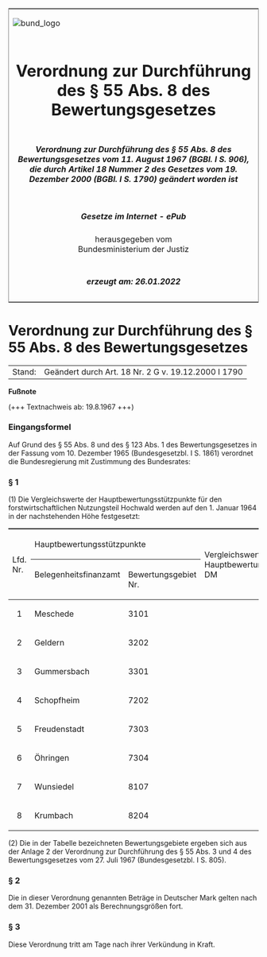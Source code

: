 <span id="DECKBLATT.html"></span>

<table border="0" frame="border" width="100%">

<tr valign="top">

<td align="left">

![bund\_logo](BfJ_2021_Web_de_de.gif)

</td>

<td align="right">

 

</td>

</tr>

<tr align="center" valign="middle">

<td colspan="2">

# Verordnung zur Durchführung des § 55 Abs. 8 des Bewertungsgesetzes

</td>

</tr>

<tr align="center" valign="middle">

<td colspan="2">

##### Verordnung zur Durchführung des § 55 Abs. 8 des Bewertungsgesetzes vom 11. August 1967 (BGBl. I S. 906), die durch Artikel 18 Nummer 2 des Gesetzes vom 19. Dezember 2000 (BGBl. I S. 1790) geändert worden ist

</td>

</tr>

<tr align="center" valign="middle">

<td colspan="2">

  
  

##### Gesetze im Internet - ePub  
  
herausgegeben vom  
Bundesministerium der Justiz

</td>

</tr>

<tr align="center" valign="bottom">

<td colspan="2">

  
  

##### erzeugt am: 26.01.2022

</td>

</tr>

</table>

<span id="BJNR009060967.html"></span>

# Verordnung zur Durchführung des § 55 Abs. 8 des Bewertungsgesetzes

<div>

<div class="jnhtml">

|        |                                                     |
| ------ | --------------------------------------------------- |
| Stand: | Geändert durch Art. 18 Nr. 2 G v. 19.12.2000 I 1790 |

</div>

</div>

<div>

  
**Fußnote**

<div class="jnhtml">

<div>

<div class="jurAbsatz">

(+++ Textnachweis ab: 19.8.1967 +++)

</div>

</div>

</div>

</div>

<span id="BJNR009060967BJNE000100303.html"></span>

### Eingangsformel  

<div>

<div class="jnhtml">

<div>

<div class="jurAbsatz">

Auf Grund des § 55 Abs. 8 und des § 123 Abs. 1 des Bewertungsgesetzes in
der Fassung vom 10. Dezember 1965 (Bundesgesetzbl. I S. 1861) verordnet
die Bundesregierung mit Zustimmung des Bundesrates:

</div>

</div>

</div>

</div>

<span id="BJNR009060967BJNE000200303.html"></span>

### § 1  

<div>

<div class="jnhtml">

<div>

<div class="jurAbsatz">

(1) Die Vergleichswerte der Hauptbewertungsstützpunkte für den
forstwirtschaftlichen Nutzungsteil Hochwald werden auf den 1. Januar
1964 in der nachstehenden Höhe festgesetzt:  

<table style="border-collapse: collapse;border-top: 0.5pt solid ; ">

<colgroup>

<col align="left" width="13%">

</col>

<col align="left" width="25%">

</col>

<col align="left" width="25%">

</col>

<col align="left" width="38%">

</col>

</colgroup>

<thead valign="bottom">

<tr>

<th style="border-bottom: 0.5pt solid ;  font-weight:normal;" rowspan="2" align="left" valign="middle" charoff="50">

Lfd. Nr.

</div>

</div>

</div>

</div>

</th>

<th style=" font-weight:normal;" colspan="2" align="left" valign="top" charoff="50">

Hauptbewertungsstützpunkte

</th>

<th style="border-bottom: 0.5pt solid ;  font-weight:normal;" rowspan="2" align="left" valign="middle" charoff="50">

Vergleichswerte der Hauptbewertungsstützpunkte DM

</th>

</tr>

<tr>

<th style="border-bottom: 0.5pt solid ;  font-weight:normal;" align="left" valign="top" charoff="50">

Belegenheitsfinanzamt

</th>

<th style="border-bottom: 0.5pt solid ;  font-weight:normal;" align="left" valign="top" charoff="50">

Bewertungsgebiet Nr.

</th>

</tr>

</thead>

<tbody valign="top">

<tr>

<td style align="center" valign="top" charoff="50">

1

</td>

<td style align="left" valign="top" charoff="50">

Meschede

</td>

<td style align="left" valign="top" charoff="50">

3101

</td>

<td style align="right" valign="top" charoff="50">

68.811

</td>

</tr>

<tr>

<td style align="center" valign="top" charoff="50">

2

</td>

<td style align="left" valign="top" charoff="50">

Geldern

</td>

<td style align="left" valign="top" charoff="50">

3202

</td>

<td style align="right" valign="top" charoff="50">

16.875

</td>

</tr>

<tr>

<td style align="center" valign="top" charoff="50">

3

</td>

<td style align="left" valign="top" charoff="50">

Gummersbach

</td>

<td style align="left" valign="top" charoff="50">

3301

</td>

<td style align="right" valign="top" charoff="50">

123.922

</td>

</tr>

<tr>

<td style align="center" valign="top" charoff="50">

4

</td>

<td style align="left" valign="top" charoff="50">

Schopfheim

</td>

<td style align="left" valign="top" charoff="50">

7202

</td>

<td style align="right" valign="top" charoff="50">

1.820.751

</td>

</tr>

<tr>

<td style align="center" valign="top" charoff="50">

5

</td>

<td style align="left" valign="top" charoff="50">

Freudenstadt

</td>

<td style align="left" valign="top" charoff="50">

7303

</td>

<td style align="right" valign="top" charoff="50">

1.034.748

</td>

</tr>

<tr>

<td style align="center" valign="top" charoff="50">

6

</td>

<td style align="left" valign="top" charoff="50">

Öhringen

</td>

<td style align="left" valign="top" charoff="50">

7304

</td>

<td style align="right" valign="top" charoff="50">

897.024

</td>

</tr>

<tr>

<td style align="center" valign="top" charoff="50">

7

</td>

<td style align="left" valign="top" charoff="50">

Wunsiedel

</td>

<td style align="left" valign="top" charoff="50">

8107

</td>

<td style align="right" valign="top" charoff="50">

2.001.118

</td>

</tr>

<tr>

<td style align="center" valign="top" charoff="50">

8

</td>

<td style align="left" valign="top" charoff="50">

Krumbach

</td>

<td style align="left" valign="top" charoff="50">

8204

</td>

<td style align="right" valign="top" charoff="50">

1.547.012

</td>

</tr>

</tbody>

</table>

</div>

<div class="jurAbsatz">

(2) Die in der Tabelle bezeichneten Bewertungsgebiete ergeben sich aus
der Anlage 2 der Verordnung zur Durchführung des § 55 Abs. 3 und 4 des
Bewertungsgesetzes vom 27. Juli 1967 (Bundesgesetzbl. I S. 805).

</div>

</div>

</div>

</div>

<span id="BJNR009060967BJNE000301301.html"></span>

### § 2  

<div>

<div class="jnhtml">

<div>

<div class="jurAbsatz">

Die in dieser Verordnung genannten Beträge in Deutscher Mark gelten nach
dem 31. Dezember 2001 als Berechnungsgrößen fort.

</div>

</div>

</div>

</div>

<span id="BJNR009060967BJNE000400303.html"></span>

### § 3  

<div>

<div class="jnhtml">

<div>

<div class="jurAbsatz">

Diese Verordnung tritt am Tage nach ihrer Verkündung in Kraft.

</div>

</div>

</div>

</div>
